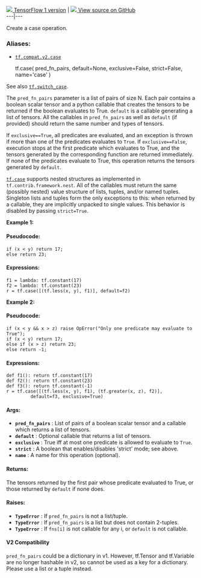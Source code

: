 [ ![](https://tensorflow.google.cn/images/tf_logo_32px.png) TensorFlow 1
version](/versions/r1.15/api_docs/python/tf/case) |  [
![](https://tensorflow.google.cn/images/GitHub-Mark-32px.png) View source on
GitHub
](https://github.com/tensorflow/tensorflow/blob/r2.0/tensorflow/python/ops/control_flow_ops.py#L3281-L3382)  
---|---  
  
Create a case operation.

### Aliases:

  * [`tf.compat.v2.case`](/api_docs/python/tf/case)

    
    
    tf.case(
        pred_fn_pairs,
        default=None,
        exclusive=False,
        strict=False,
        name='case'
    )
    

See also
[`tf.switch_case`](https://tensorflow.google.cn/api_docs/python/tf/switch_case).

The `pred_fn_pairs` parameter is a list of pairs of size N. Each pair contains
a boolean scalar tensor and a python callable that creates the tensors to be
returned if the boolean evaluates to True. `default` is a callable generating
a list of tensors. All the callables in `pred_fn_pairs` as well as `default`
(if provided) should return the same number and types of tensors.

If `exclusive==True`, all predicates are evaluated, and an exception is thrown
if more than one of the predicates evaluates to `True`. If `exclusive==False`,
execution stops at the first predicate which evaluates to True, and the
tensors generated by the corresponding function are returned immediately. If
none of the predicates evaluate to True, this operation returns the tensors
generated by `default`.

[`tf.case`](https://tensorflow.google.cn/api_docs/python/tf/case) supports
nested structures as implemented in `tf.contrib.framework.nest`. All of the
callables must return the same (possibly nested) value structure of lists,
tuples, and/or named tuples. Singleton lists and tuples form the only
exceptions to this: when returned by a callable, they are implicitly unpacked
to single values. This behavior is disabled by passing `strict=True`.

**Example 1:**

#### Pseudocode:

    
    
    if (x < y) return 17;
    else return 23;
    

#### Expressions:

    
    
    f1 = lambda: tf.constant(17)
    f2 = lambda: tf.constant(23)
    r = tf.case([(tf.less(x, y), f1)], default=f2)
    

**Example 2:**

#### Pseudocode:

    
    
    if (x < y && x > z) raise OpError("Only one predicate may evaluate to True");
    if (x < y) return 17;
    else if (x > z) return 23;
    else return -1;
    

#### Expressions:

    
    
    def f1(): return tf.constant(17)
    def f2(): return tf.constant(23)
    def f3(): return tf.constant(-1)
    r = tf.case([(tf.less(x, y), f1), (tf.greater(x, z), f2)],
             default=f3, exclusive=True)
    

#### Args:

  * **`pred_fn_pairs`** : List of pairs of a boolean scalar tensor and a callable which returns a list of tensors.
  * **`default`** : Optional callable that returns a list of tensors.
  * **`exclusive`** : True iff at most one predicate is allowed to evaluate to `True`.
  * **`strict`** : A boolean that enables/disables 'strict' mode; see above.
  * **`name`** : A name for this operation (optional).

#### Returns:

The tensors returned by the first pair whose predicate evaluated to True, or
those returned by `default` if none does.

#### Raises:

  * **`TypeError`** : If `pred_fn_pairs` is not a list/tuple.
  * **`TypeError`** : If `pred_fn_pairs` is a list but does not contain 2-tuples.
  * **`TypeError`** : If `fns[i]` is not callable for any i, or `default` is not callable.

#### V2 Compatibility

`pred_fn_pairs` could be a dictionary in v1. However, tf.Tensor and
tf.Variable are no longer hashable in v2, so cannot be used as a key for a
dictionary. Please use a list or a tuple instead.

